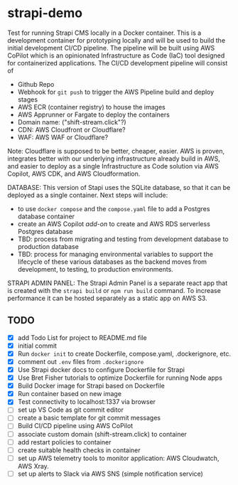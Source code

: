 # strapi-demo

Test for running Strapi CMS locally in a Docker container. This is a development container for prototyping locally and will be used to build the initial development CI/CD pipeline. The pipeline will be built using AWS CoPilot which is an opinionated Infrastructure as Code (IaC) tool designed for containerized applications. The CI/CD development pipeline will consist of

- Github Repo
- Webhook for `git push` to trigger the AWS Pipeline build and deploy stages
- AWS ECR (container registry) to house the images
- AWS Apprunner or Fargate to deploy the containers
- Domain name: ("shift-stream.click"?)
- CDN: AWS Cloudfront or Cloudflare?
- WAF: AWS WAF or Cloudflare?

Note: Cloudflare is supposed to be better, cheaper, easier. AWS is proven, integrates better with our underlying infrastructure already build in AWS, and easier to deploy as a single Infrastructure as Code solution via AWS Copilot, AWS CDK, and AWS Cloudformation.

DATABASE: This version of Stapi uses the SQLite database, so that it can be deployed as a single container. Next steps will include:

- to use `docker compose` and the `compose.yaml` file to add a Postgres database container
- create an AWS Copilot _add-on_ to create and AWS RDS serverless Postgres database
- TBD: process from migrating and testing from development database to production database
- TBD: process for managing environmental variables to support the lifecycle of these various databases as the backend moves from development, to testing, to production environments.

STRAPI ADMIN PANEL: The Strapi Admin Panel is a separate react app that is created with the `strapi build` or `npm run build` command. To increase performance it can be hosted separately as a static app on AWS S3.

## TODO

- [x] add Todo List for project to README.md file
- [x] initial commit
- [x] Run `docker init` to create Dockerfile, compose.yaml, .dockerignore, etc.
- [x] comment out `.env` files from `.dockerignore`
- [x] Use Strapi docker docs to configure Dockerfile for Strapi
- [x] Use Bret Fisher tutorials to optimize Dockerfile for running Node apps
- [x] Build Docker image for Strapi based on Dockerfile
- [x] Run container based on new image
- [x] Test connectivity to localhost:1337 via browser
- [ ] set up VS Code as git commit editor
- [ ] create a basic template for git commit messages
- [ ] Build CI/CD pipeline using AWS CoPilot
- [ ] associate custom domain (shift-stream.click) to container
- [ ] add restart policies to container
- [ ] create suitable health checks in container
- [ ] set up AWS telemetry tools to monitor application: AWS Cloudwatch, AWS Xray.
- [ ] set up alerts to Slack via AWS SNS (simple notification service)
